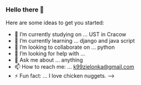 ### Hello there 👋

Here are some ideas to get you started:

- 🔭 I’m currently studying on ... UST in Cracow
- 🌱 I’m currently learning ... django and java script
- 👯 I’m looking to collaborate on ... python
- 🤔 I’m looking for help with ...
- 💬 Ask me about ... anything
- 📫 How to reach me: ... k99zielonka@gmail.com
- ⚡ Fun fact: ... I love chicken nuggets.
-->
